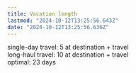 ```yaml
---
title: Vacation length
lastmod: "2024-10-12T13:25:56.643Z"
date: "2024-10-12T13:25:56.636Z"
---
```


single-day travel: 5 at destination + travel\
long-haul travel: 10 at destination + travel\
optimal: 23 days
